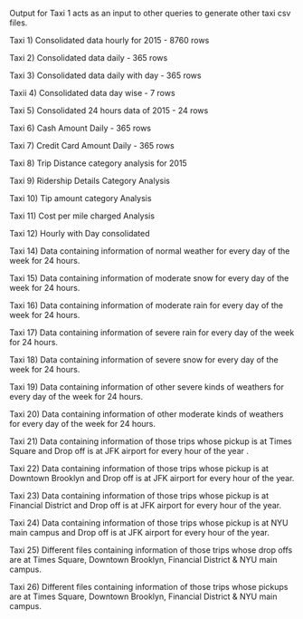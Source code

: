 Output for Taxi 1 acts as an input to other queries to generate other taxi csv files.

Taxi 1) Consolidated data hourly for 2015 - 8760 rows

Taxi 2) Consolidated data daily - 365 rows

Taxi 3) Consolidated data daily with day - 365 rows

Taxii 4) Consolidated data day wise - 7 rows

Taxi 5) Consolidated 24 hours data of 2015 - 24 rows

Taxi 6) Cash Amount Daily - 365 rows

Taxi 7) Credit Card Amount Daily - 365 rows

Taxi 8) Trip Distance category analysis for 2015

Taxi 9) Ridership Details Category Analysis 

Taxi 10) Tip amount category Analysis

Taxi 11) Cost per mile charged Analysis

Taxi 12) Hourly with Day consolidated

Taxi 14) Data containing information of normal weather for every day of the week for 24 hours.

Taxi 15) Data containing information of moderate snow for every day of the week for 24 hours.

Taxi 16) Data containing information of moderate rain for every day of the week for 24 hours.

Taxi 17) Data containing information of severe rain for every day of the week for 24 hours.

Taxi 18)  Data containing information of severe snow for every day of the week for 24 hours.

Taxi 19) Data containing information of other severe kinds of weathers for every day of the week for 24 hours.

Taxi 20) Data containing information of other moderate kinds of weathers for every day of the week for 24 hours.

Taxi 21) Data containing information of those trips whose pickup is at Times Square and Drop off is at JFK airport for every hour of the year .

Taxi 22) Data containing information of those trips whose pickup is at Downtown Brooklyn and Drop off is at JFK airport for every hour of the year.

Taxi 23) Data containing information of those trips whose pickup is at Financial District and Drop off is at JFK airport for every hour of the year.

Taxi 24) Data containing information of those trips whose pickup is at NYU main campus and Drop off is at JFK airport for every hour of the year.

Taxi 25) Different files containing information of those trips whose drop offs are at Times Square, Downtown Brooklyn, Financial District & NYU main campus.

Taxi 26) Different files containing information of those trips whose pickups are at Times Square, Downtown Brooklyn, Financial District & NYU main campus.
